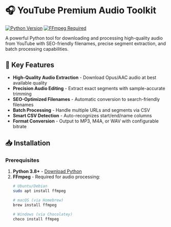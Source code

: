 # 🎧 YouTube Premium Audio Toolkit

[![Python Version](https://img.shields.io/badge/python-3.8%2B-blue)](https://www.python.org/)
[![FFmpeg Required](https://img.shields.io/badge/requires-FFmpeg-orange)](https://ffmpeg.org/)

A powerful Python tool for downloading and processing high-quality audio from YouTube with SEO-friendly filenames, precise segment extraction, and batch processing capabilities.

## 🌟 Key Features

- **High-Quality Audio Extraction** - Download Opus/AAC audio at best available quality
- **Precision Audio Editing** - Extract exact segments with sample-accurate trimming
- **SEO-Optimized Filenames** - Automatic conversion to search-friendly filenames
- **Batch Processing** - Handle multiple URLs and segments via CSV
- **Smart CSV Detection** - Auto-recognizes start/end/name columns
- **Format Conversion** - Output to MP3, M4A, or WAV with configurable bitrate

## 📥 Installation

### Prerequisites

1. **Python 3.8+** - [Download Python](https://www.python.org/downloads/)
2. **FFmpeg** - Required for audio processing:
   ```bash
   # Ubuntu/Debian
   sudo apt install ffmpeg

   # macOS (via Homebrew)
   brew install ffmpeg

   # Windows (via Chocolatey)
   choco install ffmpeg
